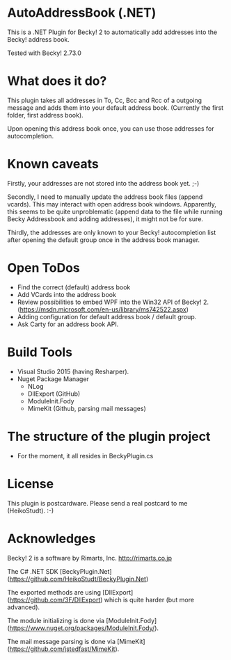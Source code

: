 # AutoAddressBook (.NET)
This is a .NET Plugin for Becky! 2 to automatically add addresses into the Becky! address book.

Tested with Becky! 2.73.0

# What does it do?
This plugin takes all addresses in To, Cc, Bcc and Rcc of a outgoing message and adds them into your default address book.
(Currently the first folder, first address book).

Upon opening this address book once, you can use those addresses for autocompletion.

# Known caveats
Firstly, your addresses are not stored into the address book yet. ;-)

Secondly, I need to manually update the address book files (append vcards). This may interact with open address book windows.
Apparently, this seems to be quite unproblematic (append data to the file while running Becky Addressbook and adding addresses), it might not be for sure.

Thirdly, the addresses are only known to your Becky! autocompletion list after opening the default group once in the address book manager.


# Open ToDos
 * Find the correct (default) address book
 * Add VCards into the address book
 * Review possibilities to embed WPF into the Win32 API of Becky! 2.
   (https://msdn.microsoft.com/en-us/library/ms742522.aspx)
 * Adding configuration for default address book / default group.
 * Ask Carty for an address book API.

# Build Tools
 * Visual Studio 2015 (having Resharper).
 * Nuget Package Manager
   * NLog
   * DllExport (GitHub)
   * ModuleInit.Fody
   * MimeKit (Github, parsing mail messages)

# The structure of the plugin project
  * For the moment, it all resides in BeckyPlugin.cs


# License
This plugin is postcardware. Please send a real postcard to me (HeikoStudt). :-)


# Acknowledges
Becky! 2 is a software by Rimarts, Inc. http://rimarts.co.jp

The C# .NET SDK [BeckyPlugin.Net] (https://github.com/HeikoStudt/BeckyPlugin.Net)

The exported methods are using [DllExport] (https://github.com/3F/DllExport) which is quite harder (but more advanced).

The module initializing is done via [ModuleInit.Fody] (https://www.nuget.org/packages/ModuleInit.Fody/).

The mail message parsing is done via [MimeKit] (https://github.com/jstedfast/MimeKit).
